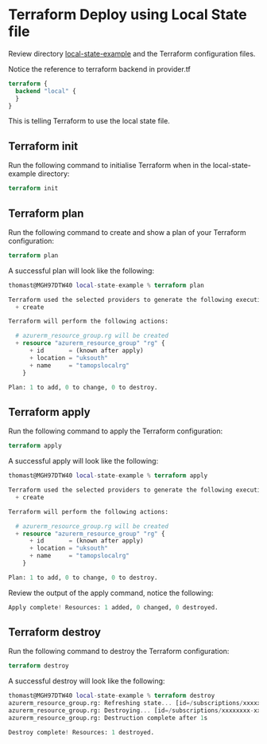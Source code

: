 # Terraform Deploy using Local State file 

Review directory [local-state-example](https://github.com/thomast1906/terraform-on-azure/tree/main/2-terraform-state/local-state-example) and the Terraform configuration files.

Notice the reference to terraform backend in provider.tf

```terraform
terraform {
  backend "local" {
  }
}
```

This is telling Terraform to use the local state file.

## Terraform init

Run the following command to initialise Terraform when in the local-state-example directory:

```terraform
terraform init
```

## Terraform plan

Run the following command to create and show a plan of your Terraform configuration:

```terraform
terraform plan
```

A successful plan will look like the following:

```terraform
thomast@MGH97DTW40 local-state-example % terraform plan

Terraform used the selected providers to generate the following execution plan. Resource actions are indicated with the following symbols:
  + create

Terraform will perform the following actions:

  # azurerm_resource_group.rg will be created
  + resource "azurerm_resource_group" "rg" {
      + id       = (known after apply)
      + location = "uksouth"
      + name     = "tamopslocalrg"
    }

Plan: 1 to add, 0 to change, 0 to destroy.
```

## Terraform apply

Run the following command to apply the Terraform configuration:

```terraform
terraform apply
```

A successful apply will look like the following:

```terraform
thomast@MGH97DTW40 local-state-example % terraform apply

Terraform used the selected providers to generate the following execution plan. Resource actions are indicated with the following symbols:
  + create

Terraform will perform the following actions:

  # azurerm_resource_group.rg will be created
  + resource "azurerm_resource_group" "rg" {
      + id       = (known after apply)
      + location = "uksouth"
      + name     = "tamopslocalrg"
    }

Plan: 1 to add, 0 to change, 0 to destroy.
```

Review the output of the apply command, notice the following:

```terraform
Apply complete! Resources: 1 added, 0 changed, 0 destroyed.
```

## Terraform destroy

Run the following command to destroy the Terraform configuration:

```terraform
terraform destroy
```

A successful destroy will look like the following:

```terraform
thomast@MGH97DTW40 local-state-example % terraform destroy
azurerm_resource_group.rg: Refreshing state... [id=/subscriptions/xxxxxxxx-xxxx-xxxx-xxxx-xxxxxxxxxxxx/resourceGroups/tamopslocalrg]
azurerm_resource_group.rg: Destroying... [id=/subscriptions/xxxxxxxx-xxxx-xxxx-xxxx-xxxxxxxxxxxx/resourceGroups/tamopslocalrg]
azurerm_resource_group.rg: Destruction complete after 1s

Destroy complete! Resources: 1 destroyed.
```



